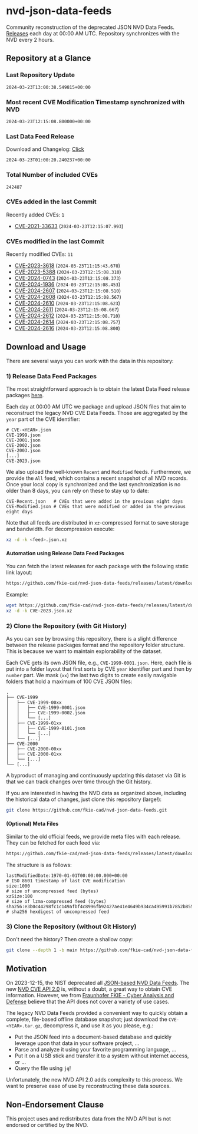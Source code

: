 # nvd-json-data-feeds

Community reconstruction of the deprecated JSON NVD Data Feeds. 
[Releases](https://github.com/fkie-cad/nvd-json-data-feeds/releases/latest) each day at 00:00 AM UTC.
Repository synchronizes with the NVD every 2 hours.

## Repository at a Glance

### Last Repository Update

```plain
2024-03-23T13:00:38.549815+00:00
```

### Most recent CVE Modification Timestamp synchronized with NVD

```plain
2024-03-23T12:15:08.800000+00:00
```

### Last Data Feed Release

Download and Changelog: [Click](https://github.com/fkie-cad/nvd-json-data-feeds/releases/latest)

```plain
2024-03-23T01:00:20.240237+00:00
```

### Total Number of included CVEs

```plain
242487
```

### CVEs added in the last Commit

Recently added CVEs: `1`

* [CVE-2021-33633](CVE-2021/CVE-2021-336xx/CVE-2021-33633.json) (`2024-03-23T12:15:07.993`)


### CVEs modified in the last Commit

Recently modified CVEs: `11`

* [CVE-2023-3618](CVE-2023/CVE-2023-36xx/CVE-2023-3618.json) (`2024-03-23T11:15:43.670`)
* [CVE-2023-5388](CVE-2023/CVE-2023-53xx/CVE-2023-5388.json) (`2024-03-23T12:15:08.310`)
* [CVE-2024-0743](CVE-2024/CVE-2024-07xx/CVE-2024-0743.json) (`2024-03-23T12:15:08.373`)
* [CVE-2024-1936](CVE-2024/CVE-2024-19xx/CVE-2024-1936.json) (`2024-03-23T12:15:08.453`)
* [CVE-2024-2607](CVE-2024/CVE-2024-26xx/CVE-2024-2607.json) (`2024-03-23T12:15:08.510`)
* [CVE-2024-2608](CVE-2024/CVE-2024-26xx/CVE-2024-2608.json) (`2024-03-23T12:15:08.567`)
* [CVE-2024-2610](CVE-2024/CVE-2024-26xx/CVE-2024-2610.json) (`2024-03-23T12:15:08.623`)
* [CVE-2024-2611](CVE-2024/CVE-2024-26xx/CVE-2024-2611.json) (`2024-03-23T12:15:08.667`)
* [CVE-2024-2612](CVE-2024/CVE-2024-26xx/CVE-2024-2612.json) (`2024-03-23T12:15:08.710`)
* [CVE-2024-2614](CVE-2024/CVE-2024-26xx/CVE-2024-2614.json) (`2024-03-23T12:15:08.757`)
* [CVE-2024-2616](CVE-2024/CVE-2024-26xx/CVE-2024-2616.json) (`2024-03-23T12:15:08.800`)


## Download and Usage

There are several ways you can work with the data in this repository:

### 1) Release Data Feed Packages

The most straightforward approach is to obtain the latest Data Feed release packages [here](https://github.com/fkie-cad/nvd-json-data-feeds/releases/latest).

Each day at 00:00 AM UTC we package and upload JSON files that aim to reconstruct the legacy NVD CVE Data Feeds.
Those are aggregated by the `year` part of the CVE identifier:

```
# CVE-<YEAR>.json
CVE-1999.json
CVE-2001.json
CVE-2002.json
CVE-2003.json
[...]
CVE-2023.json
```

We also upload the well-known `Recent` and `Modified` feeds.
Furthermore, we provide the `All` feed, which contains a recent snapshot of all NVD records.
Once your local copy is synchronized and the last synchronization is no older than 8 days, you can rely on these to stay up to date:

```plain
CVE-Recent.json   # CVEs that were added in the previous eight days
CVE-Modified.json # CVEs that were modified or added in the previous eight days
```

Note that all feeds are distributed in `xz`-compressed format to save storage and bandwidth.
For decompression execute:

```sh
xz -d -k <feed>.json.xz
```


#### Automation using Release Data Feed Packages

You can fetch the latest releases for each package with the following static link layout:

```sh
https://github.com/fkie-cad/nvd-json-data-feeds/releases/latest/download/CVE-<YEAR>.json.xz
```

Example:

```sh
wget https://github.com/fkie-cad/nvd-json-data-feeds/releases/latest/download/CVE-2023.json.xz
xz -d -k CVE-2023.json.xz
```



### 2) Clone the Repository (with Git History)

As you can see by browsing this repository, there is a slight difference between the release packages format and the repository folder structure.
This is because we want to maintain explorability of the dataset.

Each CVE gets its own JSON file, e.g., `CVE-1999-0001.json`.
Here, each file is put into a folder layout that first sorts by CVE `year` identifier part and then by `number` part.
We mask (`xx`) the last two digits to create easily navigable folders that hold a maximum of 100 CVE JSON files:

```plain
.
├── CVE-1999
│   ├── CVE-1999-00xx
│   │   ├── CVE-1999-0001.json
│   │   ├── CVE-1999-0002.json
│   │   └── [...]
│   ├── CVE-1999-01xx
│   │   ├── CVE-1999-0101.json
│   │   └── [...]
│   └── [...]
├── CVE-2000
│   ├── CVE-2000-00xx
│   ├── CVE-2000-01xx
│   └── [...]
└── [...]
```

A byproduct of managing and continuously updating this dataset via Git is that we can track changes over time through the Git history.

If you are interested in having the NVD data as organized above, including the historical data of changes, just clone this repository (large!):

```sh
git clone https://github.com/fkie-cad/nvd-json-data-feeds.git
```

#### (Optional) Meta Files

Similar to the old official feeds, we provide meta files with each release. They can be fetched for each feed via:

```sh
https://github.com/fkie-cad/nvd-json-data-feeds/releases/latest/download/CVE-<YEAR>.meta
```

The structure is as follows:

```plain
lastModifiedDate:1970-01-01T00:00:00.000+00:00                          # ISO 8601 timestamp of last CVE modification
size:1000                                                               # size of uncompressed feed (bytes)
xzSize:100                                                              # size of lzma-compressed feed (bytes)
sha256:e3b0c44298fc1c149afbf4c8996fb92427ae41e4649b934ca495991b7852b855 # sha256 hexdigest of uncompressed feed
```


### 3) Clone the Repository (without Git History)

Don't need the history? Then create a shallow copy:

```sh
git clone --depth 1 -b main https://github.com/fkie-cad/nvd-json-data-feeds.git
```

## Motivation

On 2023-12-15, the NIST deprecated all [JSON-based NVD Data Feeds](https://nvd.nist.gov/vuln/data-feeds#divRetirementBanner-1).
The new [NVD CVE API 2.0](https://nvd.nist.gov/developers/vulnerabilities) is, without a doubt, a great way to obtain CVE information.
However, we from [Fraunhofer FKIE - Cyber Analysis and Defense](https://www.fkie.fraunhofer.de/en/departments/cad.html) believe that the API does not cover a variety of use cases.

The legacy NVD Data Feeds provided a convenient way to quickly obtain a complete, file-based offline database snapshot; just download the `CVE-<YEAR>.tar.gz`, decompress it, and use it as you please, e.g.:

* Put the JSON feed into a document-based database and quickly leverage upon that data in your software project, ...
* Parse and analyze it using your favorite programming language, ...
* Put it on a USB stick and transfer it to a system without internet access, or ...
* Query the file using `jq`!

Unfortunately, the new NVD API 2.0 adds complexity to this process.
We want to preserve ease of use by reconstructing these data sources.

## Non-Endorsement Clause

This project uses and redistributes data from the NVD API but is not endorsed or certified by the NVD.